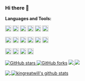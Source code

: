 ### Hi there 👋
**Languages and Tools:**  
<!--
<code><img height="20" src="https://raw.githubusercontent.com/github/explore/80688e429a7d4ef2fca1e82350fe8e3517d3494d/topics/javascript/javascript.png"></code>
<code><img height="20" src="https://raw.githubusercontent.com/github/explore/80688e429a7d4ef2fca1e82350fe8e3517d3494d/topics/java/java.png"></code>
<code><img height="20" src="https://raw.githubusercontent.com/github/explore/80688e429a7d4ef2fca1e82350fe8e3517d3494d/topics/python/python.png"></code>
<code><img height="20" src="https://raw.githubusercontent.com/github/explore/80688e429a7d4ef2fca1e82350fe8e3517d3494d/topics/go/go.png"></code>
<code><img height="20" src="https://raw.githubusercontent.com/github/explore/80688e429a7d4ef2fca1e82350fe8e3517d3494d/topics/csharp/csharp.png"></code>  
<code><img height="20" src="https://raw.githubusercontent.com/github/explore/80688e429a7d4ef2fca1e82350fe8e3517d3494d/topics/tensorflow/tensorflow.png"></code> 
-->
<code><img height="20" src="https://img.shields.io/static/v1?label=used&message=java&color=40ba12&logo=java"></code> 
<code><img height="20" src="https://img.shields.io/static/v1?label=used&message=python&color=40ba12&logo=python"></code> 
<code><img height="20" src="https://img.shields.io/static/v1?label=used&message=go&color=40ba12&logo=go"></code> 
<code><img height="20" src="https://img.shields.io/static/v1?label=used&message=csharp&color=40ba12&logo=c#"></code> 
<code><img height="20" src="https://img.shields.io/static/v1?label=used&message=vue&color=40ba12"></code> 
<code><img height="20" src="https://img.shields.io/static/v1?label=used&message=flutter&color=40ba12&logo=flutter"></code>

<code><img height="20" src="https://img.shields.io/static/v1?label=used&message=mysql&color=40ba12&logo=mysql"></code>
<code><img height="20" src="https://img.shields.io/static/v1?label=used&message=mssql&color=40ba12"></code>
<code><img height="20" src="https://img.shields.io/static/v1?label=used&message=elastic&color=40ba12&logo=elasticsearch"></code>
<code><img height="20" src="https://img.shields.io/static/v1?label=used&message=mongo&color=40ba12&logo=mongodb"></code>
<code><img height="20" src="https://img.shields.io/static/v1?label=used&message=redis&color=40ba12&logo=redis"></code>
<code><img height="20" src="https://img.shields.io/static/v1?label=used&message=cassandra&color=40ba12"></code>

<code><img height="20" src="https://img.shields.io/static/v1?label=used&message=bigdata&color=40ba12"></code> 
<code><img height="20" src="https://img.shields.io/static/v1?label=used&message=microservices&color=40ba12&logo=kubernetes"></code> 
<code><img height="20" src="https://img.shields.io/static/v1?label=research&message=service-mesh&color=ffa500"></code> 
<code><img height="20" src="https://img.shields.io/static/v1?label=research&message=artificial-intelligence&color=ffa500"></code> 
<!--
**kingreatwill/kingreatwill** is a ✨ _special_ ✨ repository because its `README.md` (this file) appears on your GitHub profile.

Here are some ideas to get you started:

- 🔭 I’m currently working on ...
- 🌱 I’m currently learning ...
- 👯 I’m looking to collaborate on ...
- 🤔 I’m looking for help with ...
- 💬 Ask me about ...
- 📫 How to reach me: ...
- 😄 Pronouns: ...
- ⚡ Fun fact: ...
-->
<!--https://shields.io/category/social-->
[![GitHub stars](https://img.shields.io/github/stars/BuiltCloud/Ocelot.GrpcHttpGateway?style=social) ![GitHub forks](https://img.shields.io/github/forks/BuiltCloud/Ocelot.GrpcHttpGateway?style=social)](https://github.com/BuiltCloud/Ocelot.GrpcHttpGateway) [![](https://img.shields.io/nuget/v/Built.Mongo.Repository.svg) ![](https://img.shields.io/nuget/dt/Built.Mongo.Repository.svg)](https://www.nuget.org/profiles/kingreatwill)


<a href="https://github.com/BuiltCloud/Ocelot.GrpcHttpGateway">
  <img align="center" src="https://github-readme-stats.vercel.app/api/top-langs/?username=kingreatwill&theme=radical&hide_langs_below=1" />
</a>
<a href="https://github.com/BuiltCloud/Ocelot.GrpcHttpGateway">
  <img align="center" src="https://github-readme-stats.vercel.app/api?username=kingreatwill&hide=[%22stars%22]&show_icons=true&theme=gruvbox&line_height=27" alt="kingreatwill's github stats" />
</a>
<!--
[![kingreatwill's github stats](https://github-readme-stats.vercel.app/api?username=kingreatwill&hide=["stars"]&show_icons=true&theme=gruvbox&repo=BuiltCloud/Ocelot.GrpcHttpGateway)](https://github.com/BuiltCloud/Ocelot.GrpcHttpGateway)
-->

<!--
[![Top Langs](https://github-readme-stats.vercel.app/api/top-langs/?username=kingreatwill)](https://github.com/BuiltCloud/Ocelot.GrpcHttpGateway)
-->
<!--https://github.com/umutphp/github-action-dynamic-profile-page-->


<!-- START gadpp -->
